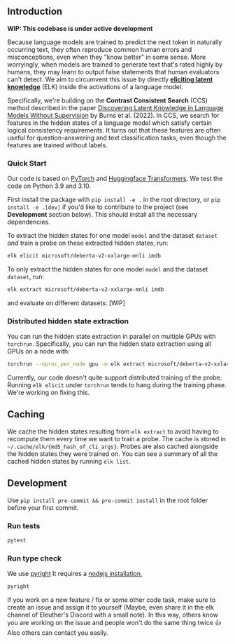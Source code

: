 ## Introduction

**WIP: This codebase is under active development**

Because language models are trained to predict the next token in naturally occurring text, they often reproduce common human errors and misconceptions, even when they "know better" in some sense. More worryingly, when models are trained to generate text that's rated highly by humans, they may learn to output false statements that human evaluators can't detect. We aim to circumvent this issue by directly [**eliciting latent knowledge**](https://docs.google.com/document/d/1WwsnJQstPq91_Yh-Ch2XRL8H_EpsnjrC1dwZXR37PC8/edit) (ELK) inside the activations of a language model.

Specifically, we're building on the **Contrast Consistent Search** (CCS) method described in the paper [Discovering Latent Knowledge in Language Models Without Supervision](https://arxiv.org/abs/2212.03827) by Burns et al. (2022). In CCS, we search for features in the hidden states of a language model which satisfy certain logical consistency requirements. It turns out that these features are often useful for question-answering and text classification tasks, even though the features are trained without labels.

### Quick **Start**

Our code is based on [PyTorch](http://pytorch.org) and [Huggingface Transformers](https://huggingface.co/docs/transformers/index). We test the code on Python 3.9 and 3.10.

First install the package with `pip install -e .` in the root directory, or `pip install -e .[dev]` if you'd like to contribute to the project (see **Development** section below). This should install all the necessary dependencies.


To extract the hidden states for one model `model` and the dataset `dataset` *and* train a probe on these extracted hidden states, run:

```bash
elk elicit microsoft/deberta-v2-xxlarge-mnli imdb
```

To only extract the hidden states for one model `model` and the dataset `dataset`, run:

```bash
elk extract microsoft/deberta-v2-xxlarge-mnli imdb
```

and evaluate on different datasets: [WIP]

### Distributed hidden state extraction

You can run the hidden state extraction in parallel on multiple GPUs with `torchrun`. Specifically, you can run the hidden state extraction using all GPUs on a node with:

```bash
torchrun --nproc_per_node gpu -m elk extract microsoft/deberta-v2-xxlarge-mnli imdb
```

Currently, our code doesn't quite support distributed training of the probe. Running `elk elicit` under `torchrun` tends to hang during the training phase. We're working on fixing this.

## Caching

We cache the hidden states resulting from `elk extract` to avoid having to recompute them every time we want to train a probe. The cache is stored in `~/.cache/elk/{md5_hash_of_cli_args}`. Probes are also cached alongside the hidden states they were trained on. You can see a summary of all the cached hidden states by running `elk list`.

## Development

Use `pip install pre-commit && pre-commit install` in the root folder before your first commit.

### Run tests
```bash
pytest
```
### Run type check
We use [pyright](https://github.com/microsoft/pyright)
It requires a [nodejs installation.](https://nodejs.org/en/download/)
```bash
pyright
```

If you work on a new feature / fix or some other code task, make sure to create an issue and assign it to yourself (Maybe, even share it in the elk channel of Eleuther's Discord with a small note). In this way, others know you are working on the issue and people won't do the same thing twice 👍 Also others can contact you easily.
